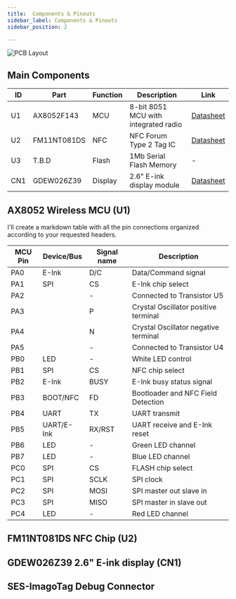 ```yaml
---
title:  Components & Pinouts
sidebar_label: Components & Pinouts
sidebar_position: 2

---
```


![PCB Layout](./assets/board-overview.png)

## Main Components

| ID | Part | Function | Description | Link |
|----|------|----------|-------------|------|
| U1 | AX8052F143 | MCU | 8-bit 8051 MCU with integrated radio | [Datasheet](./assets/axsem-ax8052-datasheet.pdf) |
| U2 | FM11NT081DS | NFC | NFC Forum Type 2 Tag IC | [Datasheet](./assets/FM11NT0X1D.pdf) |
| U3 | T.B.D | Flash | 1Mb Serial Flash Memory | - |
| CN1 | GDEW026Z39 | Display | 2.6" E-ink display module |[Datasheet](./assets/GDEW0213Z16.pdf) |

## AX8052 Wireless MCU (U1)

I'll create a markdown table with all the pin connections organized according to your requested headers.

| MCU Pin | Device/Bus | Signal name | Description |
|---------|------------|-------------|-------------|
| PA0 | E-Ink | D/C | Data/Command signal |
| PA1 | SPI | CS | E-Ink chip select |
| PA2 |  | - | Connected to Transistor U5 |
| PA3 |  | P | Crystal Oscillator positive terminal |
| PA4 |  | N | Crystal Oscillator negative terminal |
| PA5 |  | - | Connected to Transistor U4 |
| PB0 | LED | - | White LED control |
| PB1 | SPI | CS | NFC chip select |
| PB2 | E-Ink | BUSY | E-Ink busy status signal |
| PB3 | BOOT/NFC | FD | Bootloader and NFC Field Detection |
| PB4 | UART | TX | UART transmit |
| PB5 | UART/E-Ink | RX/RST | UART receive and E-Ink reset |
| PB6 | LED | - | Green LED channel |
| PB7 | LED | - | Blue LED channel |
| PC0 | SPI | CS | FLASH chip select |
| PC1 | SPI | SCLK | SPI clock |
| PC2 | SPI | MOSI | SPI master out slave in |
| PC3 | SPI | MISO | SPI master in slave out |
| PC4 | LED | - | Red LED channel |

## FM11NT081DS NFC Chip (U2)
## GDEW026Z39 2.6" E-ink display (CN1)

## SES-ImagoTag Debug Connector




